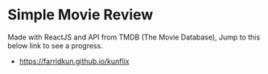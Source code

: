 # Simple Movie Review

Made with ReactJS and API from TMDB (The Movie Database),
Jump to this below link to see a progress.

- https://farridkun.github.io/kunflix
